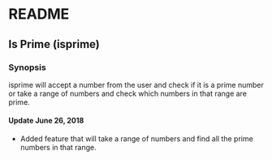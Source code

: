 # README

## Is Prime (isprime)

### Synopsis 

isprime will accept a number from the user and check if it is a prime number or take a range of numbers and check which numbers in that range are prime. 

#### Update June 26, 2018
* Added feature that will take a range of numbers and find all the prime numbers in that range.

